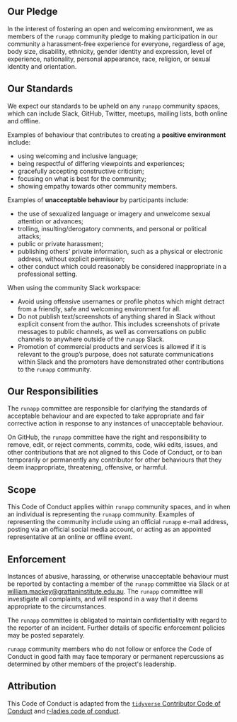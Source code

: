 ## Our Pledge

In the interest of fostering an open and welcoming environment, we as members of the `runapp` community pledge to making participation in our community a harassment-free experience for everyone, regardless of age, body size, disability, ethnicity, gender identity and expression, level of experience, nationality, personal appearance, race, religion, or sexual identity and orientation.

## Our Standards

We expect our standards to be upheld on any `runapp` community spaces, which can include Slack, GitHub, Twitter, meetups, mailing lists, both online and offline.

Examples of behaviour that contributes to creating a **positive environment** include:

- using welcoming and inclusive language;
- being respectful of differing viewpoints and experiences;
- gracefully accepting constructive criticism;
- focusing on what is best for the community;
- showing empathy towards other community members.

Examples of **unacceptable behaviour** by participants include:

-	the use of sexualized language or imagery and unwelcome sexual attention or advances;
-	trolling, insulting/derogatory comments, and personal or political attacks;
-	public or private harassment;
-	publishing others' private information, such as a physical or electronic address, without explicit permission;
-	other conduct which could reasonably be considered inappropriate in a professional setting.

When using the community Slack workspace:

-	Avoid using offensive usernames or profile photos which might detract from a friendly, safe and welcoming environment for all.
-	Do not publish text/screenshots of anything shared in Slack without explicit consent from the author. This includes screenshots of private messages to public channels, as well as conversations on public channels to anywhere outside of the `runapp` Slack.
-	Promotion of commercial products and services is allowed if it is relevant to the group’s purpose, does not saturate communications within Slack and the promoters have demonstrated other contributions to the `runapp` community.


## Our Responsibilities

The `runapp` committee are responsible for clarifying the standards of acceptable behaviour and are expected to take appropriate and fair corrective action in response to any instances of unacceptable behaviour.

On GitHub, the `runapp` committee have the right and responsibility to remove, edit, or reject comments, commits, code, wiki edits, issues, and other contributions that are not aligned to this Code of Conduct, or to ban temporarily or permanently any contributor for other behaviours that they deem inappropriate, threatening, offensive, or harmful.

## Scope

This Code of Conduct applies within `runapp` community spaces, and in when an individual is representing the `runapp` community. Examples of representing the community include using an official `runapp` e-mail address, posting via an official social media account, or acting as an appointed representative at an online or offline event.

## Enforcement

Instances of abusive, harassing, or otherwise unacceptable behaviour must be reported by contacting a member of the `runapp` committee via Slack or at william.mackey@grattaninstitute.edu.au. The `runapp` committee will investigate all complaints, and will respond in a way that it deems appropriate to the circumstances. 

The `runapp` committee is obligated to maintain confidentiality with regard to the reporter of an incident. Further details of specific enforcement policies may be posted separately.

`runapp` community members who do not follow or enforce the Code of Conduct in good faith may face temporary or permanent repercussions as determined by other members of the project's leadership.

## Attribution

This Code of Conduct is adapted from the [`tidyverse` Contributor Code of Conduct](https://github.com/tidyverse/tidyverse.org/blob/master/CODE_OF_CONDUCT.md) and [r-ladies code of conduct](https://github.com/rladies/.github/blob/master/CODE_OF_CONDUCT.md).
